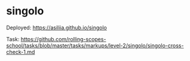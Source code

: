 # singolo

Deployed: https://asiliia.github.io/singolo

Task: https://github.com/rolling-scopes-school/tasks/blob/master/tasks/markups/level-2/singolo/singolo-cross-check-1.md
